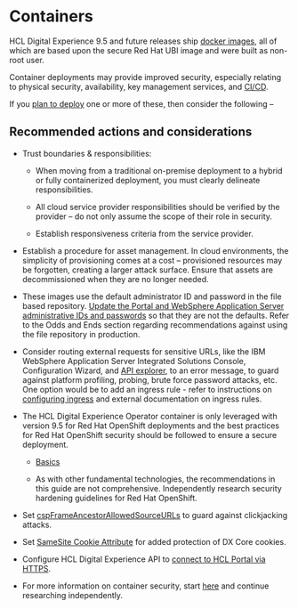 # Containers

HCL Digital Experience 9.5 and future releases ship [docker images](https://opensource.hcltechsw.com/digital-experience/cf205/platform/kubernetes/docker/), all of which are based upon the secure Red Hat UBI image and were built as non-root user.

Container deployments may provide improved security, especially relating to physical security, availability, key management services, and [CI/CD](https://help.hcltechsw.com/digital-experience/9.5/containerization/ci_cd.html).

If you [plan to deploy](https://help.hcltechsw.com/digital-experience/9.5/install/rm_container_deployment.html) one or more of these, then consider the following –

## Recommended actions and considerations
- Trust boundaries & responsibilities:

    - When moving from a traditional on-premise deployment to a hybrid or fully containerized deployment, you must clearly delineate responsibilities.

    - All cloud service provider responsibilities should be verified by the provider – do not only assume the scope of their role in security.

    - Establish responsiveness criteria from the service provider.

- Establish a procedure for asset management. In cloud environments, the simplicity of provisioning comes at a cost – provisioned resources may be forgotten, creating a larger attack surface. Ensure that assets are decommissioned when they are no longer needed.

- These images use the default administrator ID and password in the file based repository. [Update the Portal and WebSphere Application Server administrative IDs and passwords](https://help.hcltechsw.com/digital-experience/8.5/security/sec_pswds.html) so that they are not the defaults. 
Refer to the Odds and Ends section regarding recommendations against using the file repository in production.

- Consider routing external requests for sensitive URLs, like the IBM WebSphere Application Server Integrated Solutions Console, Configuration Wizard, and [API explorer](https://opensource.hcltechsw.com/digital-experience/CF210/extend_dx/apis/hcl_experience_api/api_explorers/), to an error message, to guard against platform profiling, probing, brute force password attacks, etc. One option would be to add an ingress rule - refer to instructions on [configuring ingress](https://opensource.hcltechsw.com/digital-experience/CF210/deploy_dx/install/container/helm_deployment/preparation/optional_tasks/optional-configure-ingress/?h=haproxy) and external documentation on ingress rules.

- The HCL Digital Experience Operator container is only leveraged with version 9.5 for Red Hat OpenShift deployments and the best practices for Red Hat OpenShift security should be followed to ensure a secure deployment.

    - [Basics](https://www.redhat.com/en/topics/security/container-security)

    - As with other fundamental technologies, the recommendations in this guide are not comprehensive. Independently research security hardening guidelines for Red Hat OpenShift.

- Set [cspFrameAncestorAllowedSourceURLs](https://opensource.hcltechsw.com/digital-experience/CF210/deploy_dx/install/container/helm_deployment/preparation/mandatory_tasks/prepare_configure_networking/) to guard against clickjacking attacks.

- Set [SameSite Cookie Attribute](https://opensource.hcltechsw.com/digital-experience/CF210/deploy_dx/install/container/helm_deployment/preparation/mandatory_tasks/prepare_configure_networking/#configuring-samesite-cookie-attribute) for added protection of DX Core cookies.

- Configure HCL Digital Experience API to [connect to HCL Portal via HTTPS](https://opensource.hcltechsw.com/digital-experience/CF210/extend_dx/apis/hcl_experience_api/getting_started_ringapi_docker_/).

- For more information on container security, start [here](https://docs.docker.com/engine/security/) and continue researching independently.